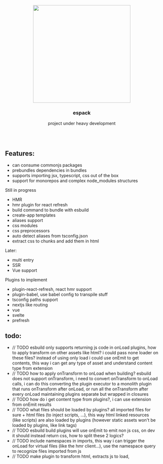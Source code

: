 <div align='center'>
    <br/>
    <br/>
    <img src='' width='320px'>
    <br/>
    <h3>espack</h3>
    <p>project under heavy development</p>
    <br/>
    <br/>
</div>

## Features:

-   can consume commonjs packages
-   prebundles dependencies in bundles
-   supports importing jsx, typescript, css out of the box
-   support for monorepos and complex node_modules structures

Still in progress

-   HMR
-   hmr plugin for react refresh
-   build command to bundle with esbuild
-   create-app templates
-   aliases support
-   css modules
-   css preprocessors
-   auto detect aliases from tsconfig.json
-   extract css to chunks and add them in html

Later:

-   multi entry
-   SSR
-   Vue support

Plugins to implement

-   plugin-react-refresh, react hmr support
-   plugin-babel, use babel config to transpile stuff
-   tsconfig paths support
-   nextjs like routing
-   vue
-   svelte
-   prefresh

## todo:

-   // TODO esbuild only supports returning js code in onLoad plugins, how to apply transform on other assets like html? i could pass none loader on these files? instead of using only load i could use onEmit to get contents, this way i can get any type of asset and understand content type from extension
-   // TODO how to apply onTransform to onLoad when building? esbuild does not support onTransform, i need to convert onTransform to onLoad calls, i can do this converting the plugin executor to a monolith plugin that runs onTransform after onLoad, or run all the onTransform after every onLoad maintaining plugins separate but wrapped in closures
-   // TODO how do i get content type from plugins?, i can use extension from onEmit results
-   // TODO what files should be loaded by plugins? all imported files for sure + html files (to inject scripts, ...), this way html linked resources (like scripts) are also loaded by plugins (however static assets won't be loaded by plugins, like link tags)
-   // TODO esbuild build plugins will use onEmit to emit non js css, on dev it should instead return css, how to split these 2 logics?
-   // TODO include namespaces in imports, this way i can trigger the onLoad for virtual files (like the hmr client...), use the namespace query to recognize files imported from js
-   // TODO make plugin to transform html, extracts js to load, 
<!--
todos:


-   loading file imported from js is different than loading paths to serve directly
-   resolve package only resolves js extensions, can i use it for everything? add a way to add resolvable extensions
-   should i apply onTransform on assets or only files loaded from js?
-   how can i understand the content type from the result of plugins onLoad? i can use the loader option, also, files imported from js are always js
-   how to separate css, json, ... from the esbuild default onLoad? just use the js, ts extensions in esbuild onLoad, use more specific extensions for css onLoad, json onLoad, ...
-   how can i do import rewrite in files that have non js extension? add the `loader` in the transform input, this way i know when content type is js
-   how can i run onTransforms in esbuild? onTransform calls are applied to onLoad results, this means that i will need to load all files (sad)
-   when should i resolve paths? do it in module rewrite phase, also add the prefixing /
-   how to interact with html? don't do it (for now, maybe later i can create an onEmit handler that can output new files and add these in html links)
-   what if a file does not exist but is virtual, how can loaders handle it? it should be already be handled by middleware, this way loaders won't load it -->
